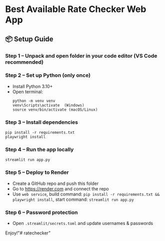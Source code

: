 # Best Available Rate Checker Web App

## 📦 Setup Guide

### Step 1 – Unpack and open folder in your code editor (VS Code recommended)

### Step 2 – Set up Python (only once)
- Install Python 3.10+
- Open terminal:
  ```
  python -m venv venv
  venv\Scripts\activate  (Windows)
  source venv/bin/activate (macOS/Linux)
  ```

### Step 3 – Install dependencies
  ```
  pip install -r requirements.txt
  playwright install
  ```

### Step 4 – Run the app locally
  ```
  streamlit run app.py
  ```

### Step 5 – Deploy to Render
- Create a GitHub repo and push this folder
- Go to https://render.com and connect the repo
- Use `web service`, build command: `pip install -r requirements.txt && playwright install`, start command: `streamlit run app.py`

### Step 6 – Password protection
- Open `.streamlit/secrets.toml` and update usernames & passwords

Enjoy!"# ratechecker" 
